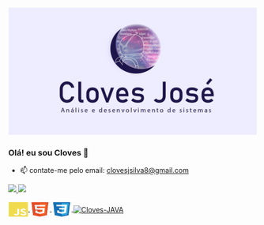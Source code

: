 <p align="center">
  <img src="https://github.com/Cloves-Jose/Cloves-Jose/blob/main/picture/arte.jpg" width="550" title="hover text">
</p>

### Olá! eu sou Cloves 👋

- 📫 contate-me pelo email: clovesjsilva8@gmail.com

<div>
  <a href="https://github.com/Cloves-Jose">
  <img height="180em" src="https://github-readme-stats.vercel.app/api?username=Cloves-Jose&show_icons=true&theme=tokyonight&include_all_commits=true&count_private=true"/>
  <img height="180em" src="https://github-readme-stats.vercel.app/api/top-langs/?username=Cloves-Jose&layout=compact&langs_count=7&theme=tokyonight"/>
</div>
  
<div style="display: inline_block"><br>
  <img align="center" alt="Cloves-Js" height="30" width="40" src="https://raw.githubusercontent.com/devicons/devicon/master/icons/javascript/javascript-plain.svg">
  <img align="center" alt="Cloves-HTML" height="30" width="40" src="https://raw.githubusercontent.com/devicons/devicon/master/icons/html5/html5-original.svg">
  <img align="center" alt="Cloves-CSS" height="30" width="40" src="https://raw.githubusercontent.com/devicons/devicon/master/icons/css3/css3-original.svg">
  <img align="center" alt="Cloves-JAVA" height="30" width="40" src="https://raw.github.com/devicons/devicon/master/icons/java/java-original-wordmark.svg">
</div>

